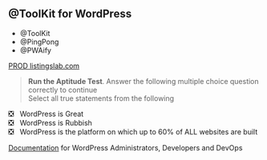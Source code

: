 
## @ToolKit for WordPress

- @ToolKit
- @PingPong
- @PWAify

[PROD listingslab.com](https://listingslab.com) 

> __Run the Aptitude Test__. Answer the following multiple choice question correctly to continue  
Select all true statements from the following  
  
:negative_squared_cross_mark: &nbsp;&nbsp;WordPress is Great  
:negative_squared_cross_mark: &nbsp;&nbsp;WordPress is Rubbish  
:negative_squared_cross_mark: &nbsp;&nbsp;WordPress is the platform on which up to 60% of ALL websites are built

[Documentation](./docs) for WordPress Administrators, Developers and DevOps